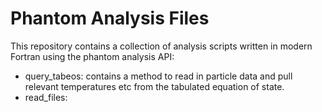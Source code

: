 Phantom Analysis Files
====

This repository contains a collection of analysis scripts written in modern Fortran using the phantom analysis API:

- query_tabeos: contains a method to read in particle data and pull relevant temperatures etc from the tabulated equation of state.
- read_files: 